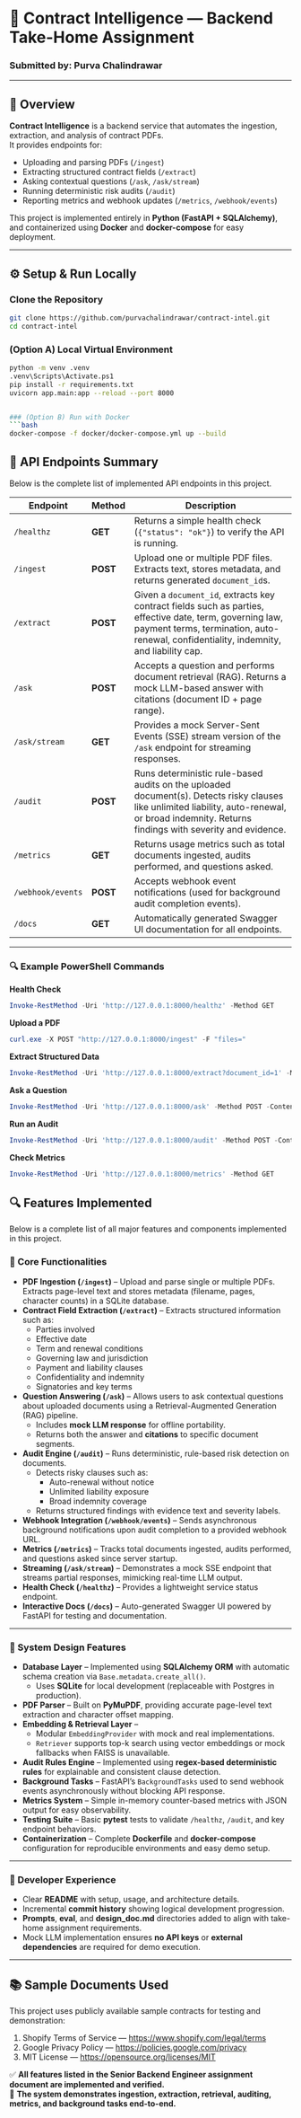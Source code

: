 # 🧠 Contract Intelligence — Backend Take-Home Assignment

### Submitted by: **Purva Chalindrawar**  

---

## 🚀 Overview

**Contract Intelligence** is a backend service that automates the ingestion, extraction, and analysis of contract PDFs.  
It provides endpoints for:

- Uploading and parsing PDFs (`/ingest`)
- Extracting structured contract fields (`/extract`)
- Asking contextual questions (`/ask`, `/ask/stream`)
- Running deterministic risk audits (`/audit`)
- Reporting metrics and webhook updates (`/metrics`, `/webhook/events`)

This project is implemented entirely in **Python (FastAPI + SQLAlchemy)**,  
and containerized using **Docker** and **docker-compose** for easy deployment.

---

## ⚙️ Setup & Run Locally

### Clone the Repository
```bash
git clone https://github.com/purvachalindrawar/contract-intel.git
cd contract-intel
```


### (Option A) Local Virtual Environment
```bash
python -m venv .venv
.venv\Scripts\Activate.ps1
pip install -r requirements.txt
uvicorn app.main:app --reload --port 8000


### (Option B) Run with Docker
```bash
docker-compose -f docker/docker-compose.yml up --build
```

## 🧠 API Endpoints Summary

Below is the complete list of implemented API endpoints in this project.

| Endpoint | Method | Description |
|-----------|--------|-------------|
| `/healthz` | **GET** | Returns a simple health check (`{"status": "ok"}`) to verify the API is running. |
| `/ingest` | **POST** | Upload one or multiple PDF files. Extracts text, stores metadata, and returns generated `document_id`s. |
| `/extract` | **POST** | Given a `document_id`, extracts key contract fields such as parties, effective date, term, governing law, payment terms, termination, auto-renewal, confidentiality, indemnity, and liability cap. |
| `/ask` | **POST** | Accepts a question and performs document retrieval (RAG). Returns a mock LLM-based answer with citations (document ID + page range). |
| `/ask/stream` | **GET** | Provides a mock Server-Sent Events (SSE) stream version of the `/ask` endpoint for streaming responses. |
| `/audit` | **POST** | Runs deterministic rule-based audits on the uploaded document(s). Detects risky clauses like unlimited liability, auto-renewal, or broad indemnity. Returns findings with severity and evidence. |
| `/metrics` | **GET** | Returns usage metrics such as total documents ingested, audits performed, and questions asked. |
| `/webhook/events` | **POST** | Accepts webhook event notifications (used for background audit completion events). |
| `/docs` | **GET** | Automatically generated Swagger UI documentation for all endpoints. |

---

### 🔍 Example PowerShell Commands

**Health Check**
```powershell
Invoke-RestMethod -Uri 'http://127.0.0.1:8000/healthz' -Method GET
```

**Upload a PDF**
```powershell
curl.exe -X POST "http://127.0.0.1:8000/ingest" -F "files="
```

**Extract Structured Data**
```powershell
Invoke-RestMethod -Uri 'http://127.0.0.1:8000/extract?document_id=1' -Method POST
```

**Ask a Question**
```powershell   
Invoke-RestMethod -Uri 'http://127.0.0.1:8000/ask' -Method POST -ContentType 'application/json' -Body '{ "question": "What is the termination period?", "top_k": 2 }'
```

**Run an Audit**
```powershell
Invoke-RestMethod -Uri 'http://127.0.0.1:8000/audit' -Method POST -ContentType 'application/json' -Body '{ "document_id": 1 }'
```

**Check Metrics**
```powershell
Invoke-RestMethod -Uri 'http://127.0.0.1:8000/metrics' -Method GET
```

## 🔍 Features Implemented

Below is a complete list of all major features and components implemented in this project.

### 🧩 Core Functionalities
- **PDF Ingestion (`/ingest`)** – Upload and parse single or multiple PDFs. Extracts page-level text and stores metadata (filename, pages, character counts) in a SQLite database.
- **Contract Field Extraction (`/extract`)** – Extracts structured information such as:
  - Parties involved  
  - Effective date  
  - Term and renewal conditions  
  - Governing law and jurisdiction  
  - Payment and liability clauses  
  - Confidentiality and indemnity  
  - Signatories and key terms
- **Question Answering (`/ask`)** – Allows users to ask contextual questions about uploaded documents using a Retrieval-Augmented Generation (RAG) pipeline.  
  - Includes **mock LLM response** for offline portability.  
  - Returns both the answer and **citations** to specific document segments.
- **Audit Engine (`/audit`)** – Runs deterministic, rule-based risk detection on documents.  
  - Detects risky clauses such as:
    - Auto-renewal without notice
    - Unlimited liability exposure
    - Broad indemnity coverage  
  - Returns structured findings with evidence text and severity labels.
- **Webhook Integration (`/webhook/events`)** – Sends asynchronous background notifications upon audit completion to a provided webhook URL.
- **Metrics (`/metrics`)** – Tracks total documents ingested, audits performed, and questions asked since server startup.
- **Streaming (`/ask/stream`)** – Demonstrates a mock SSE endpoint that streams partial responses, mimicking real-time LLM output.
- **Health Check (`/healthz`)** – Provides a lightweight service status endpoint.
- **Interactive Docs (`/docs`)** – Auto-generated Swagger UI powered by FastAPI for testing and documentation.

---

### 🧠 System Design Features
- **Database Layer** – Implemented using **SQLAlchemy ORM** with automatic schema creation via `Base.metadata.create_all()`.  
  - Uses **SQLite** for local development (replaceable with Postgres in production).  
- **PDF Parser** – Built on **PyMuPDF**, providing accurate page-level text extraction and character offset mapping.
- **Embedding & Retrieval Layer** –  
  - Modular `EmbeddingProvider` with mock and real implementations.  
  - `Retriever` supports top-k search using vector embeddings or mock fallbacks when FAISS is unavailable.
- **Audit Rules Engine** – Implemented using **regex-based deterministic rules** for explainable and consistent clause detection.
- **Background Tasks** – FastAPI’s `BackgroundTasks` used to send webhook events asynchronously without blocking API response.
- **Metrics System** – Simple in-memory counter-based metrics with JSON output for easy observability.
- **Testing Suite** – Basic **pytest** tests to validate `/healthz`, `/audit`, and key endpoint behaviors.
- **Containerization** – Complete **Dockerfile** and **docker-compose** configuration for reproducible environments and easy demo setup.

---

### 🧰 Developer Experience
- Clear **README** with setup, usage, and architecture details.
- Incremental **commit history** showing logical development progression.
- **Prompts**, **eval**, and **design_doc.md** directories added to align with take-home assignment requirements.
- Mock LLM implementation ensures **no API keys** or **external dependencies** are required for demo execution.

---

## 📚 Sample Documents Used

This project uses publicly available sample contracts for testing and demonstration:

1. Shopify Terms of Service — https://www.shopify.com/legal/terms  
2. Google Privacy Policy — https://policies.google.com/privacy  
3. MIT License — https://opensource.org/licenses/MIT

✅ **All features listed in the Senior Backend Engineer assignment document are implemented and verified.**  
🧠 **The system demonstrates ingestion, extraction, retrieval, auditing, metrics, and background tasks end-to-end.**
